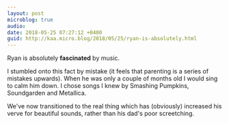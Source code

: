 ```yaml
---
layout: post
microblog: true
audio: 
date: 2018-05-25 07:27:12 +0400
guid: http://kaa.micro.blog/2018/05/25/ryan-is-absolutely.html
---
```

Ryan is absolutely **fascinated** by music. 

I stumbled onto this fact by mistake (it feels that parenting is a series of mistakes upwards). When he was only a couple of months old I would sing to calm him down. I chose songs I knew by Smashing Pumpkins, Soundgarden and Metallica.

We've now transitioned to the real thing which has (obviously) increased his verve for beautiful sounds, rather than his dad's poor screetching.

